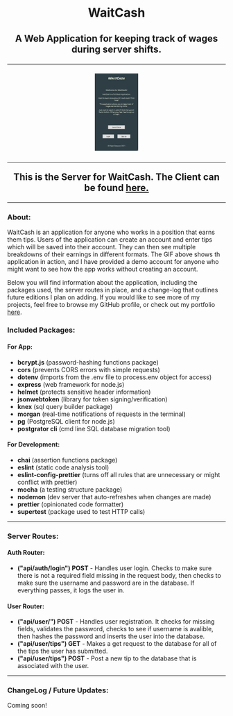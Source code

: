 <h1 align="middle">WaitCash</h3>

<h2 align="middle">A Web Application for keeping track of wages during server shifts.</h3?>

---

<p align="middle">
  <img src="images\waitcash.gif" width="20%"/>
</p>

---

<p>This is the Server for WaitCash. The Client can be found <a href="https://github.com/elijahsimpsonn/Waitcash-Client">here.</a></p>

---

### About:

WaitCash is an application for anyone who works in a position that earns them tips. Users of the application can create an account and enter tips which will be saved into their account. They can then see multiple breakdowns of their earnings in different formats. The GIF above shows th application in action, and I have provided a demo account for anyone who might want to see how the app works without creating an account. 

Below you will find information about the application, including the packages used, the server routes in place, and a change-log that outlines future editions I plan on adding. If you would like to see more of my projects, feel free to browse my GitHub profile, or check out my portfolio <a href="http://www.elijahsimpson.com/">here</a>. 
### Included Packages:

#### For App:

* **bcrypt.js** (password-hashing functions package)
* **cors** (prevents CORS errors with simple requests)  
* **dotenv** (imports from the .env file to process.env object for access)
* **express** (web framework for node.js)
* **helmet** (protects sensitive header information)  
* **jsonwebtoken** (library for token signing/verification)
* **knex** (sql query builder package)
* **morgan** (real-time notifications of requests in the terminal)  
* **pg** (PostgreSQL client for node.js)
* **postgrator cli** (cmd line SQL database migration tool)

#### For Development:

* **chai** (assertion functions package)
* **eslint** (static code analysis tool)
* **eslint-config-prettier** (turns off all rules that are unnecessary or might conflict with prettier) 
* **mocha** (a testing structure package)   
* **nodemon** (dev server that auto-refreshes when changes are made)  
* **prettier** (opinionated code formatter)
* **supertest** (package used to test HTTP calls)

---

### Server Routes:

#### Auth Router:
* **("api/auth/login") POST** - Handles user login. Checks to make sure there is not a required field missing in the request body, then checks to make sure the username and password are in the database. If everything passes, it logs the user in.

#### User Router:
* **("api/user/") POST** - Handles user registration. It checks for missing fields, validates the password, checks to see if username is avalible, then hashes the password and inserts the user into the database.
* **("api/user/tips") GET** - Makes a get request to the database for all of the tips the user has submitted. 
* **("api/user/tips") POST** - Post a new tip to the database that is associated with the user. 
 
---

### ChangeLog / Future Updates:
Coming soon!